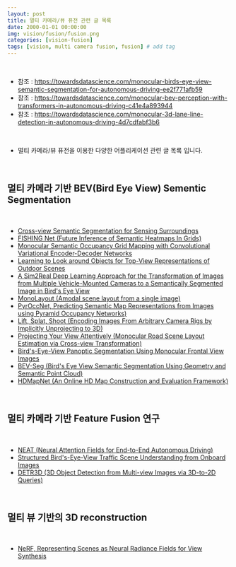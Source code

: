 ```yaml
---
layout: post
title: 멀티 카메라/뷰 퓨전 관련 글 목록   
date: 2000-01-01 00:00:00
img: vision/fusion/fusion.png
categories: [vision-fusion] 
tags: [vision, multi camera fusion, fusion] # add tag
---
```


<br>

- 참조 : https://towardsdatascience.com/monocular-birds-eye-view-semantic-segmentation-for-autonomous-driving-ee2f771afb59
- 참조 : https://towardsdatascience.com/monocular-bev-perception-with-transformers-in-autonomous-driving-c41e4a893944
- 참조 : https://towardsdatascience.com/monocular-3d-lane-line-detection-in-autonomous-driving-4d7cdfabf3b6

<br>

- 멀티 카메라/뷰 퓨전을 이용한 다양한 어플리케이션 관련 글 목록 입니다.

<br>

## **멀티 카메라 기반 BEV(Bird Eye View) Sementic Segmentation**

<br>

- [Cross-view Semantic Segmentation for Sensing Surroundings]()
- [FISHING Net (Future Inference of Semantic Heatmaps In Grids)]()
- [Monocular Semantic Occupancy Grid Mapping with Convolutional Variational Encoder-Decoder Networks]()
- [Learning to Look around Objects for Top-View Representations of Outdoor Scenes]()
- [A Sim2Real Deep Learning Approach for the Transformation of Images from Multiple Vehicle-Mounted Cameras to a Semantically Segmented Image in Bird's Eye View]()
- [MonoLayout (Amodal scene layout from a single image)]()
- [PyrOccNet, Predicting Semantic Map Representations from Images using Pyramid Occupancy Networks)](https://gaussian37.github.io/vision-fusion-pyroccnet/)
- [Lift, Splat, Shoot (Encoding Images From Arbitrary Camera Rigs by Implicitly Unprojecting to 3D)](https://gaussian37.github.io/vision-fusion-lift_splat_shoot/)
- [Projecting Your View Attentively (Monocular Road Scene Layout Estimation via Cross-view Transformation)]()
- [Bird's-Eye-View Panoptic Segmentation Using Monocular Frontal View Images]()
- [BEV-Seg (Bird's Eye View Semantic Segmentation Using Geometry and Semantic Point Cloud)]()
- [HDMapNet (An Online HD Map Construction and Evaluation Framework)]()

<br>

## **멀티 카메라 기반 Feature Fusion 연구**

<br>

- [NEAT (Neural Attention Fields for End-to-End Autonomous Driving)]()
- [Structured Bird's-Eye-View Traffic Scene Understanding from Onboard Images]()
- [DETR3D (3D Object Detection from Multi-view Images via 3D-to-2D Queries)]()

<br>

## **멀티 뷰 기반의 3D reconstruction**

<br>

- [NeRF, Representing Scenes as Neural Radiance Fields for View Synthesis](https://gaussian37.github.io/vision-fusion-nerf/)

<br>